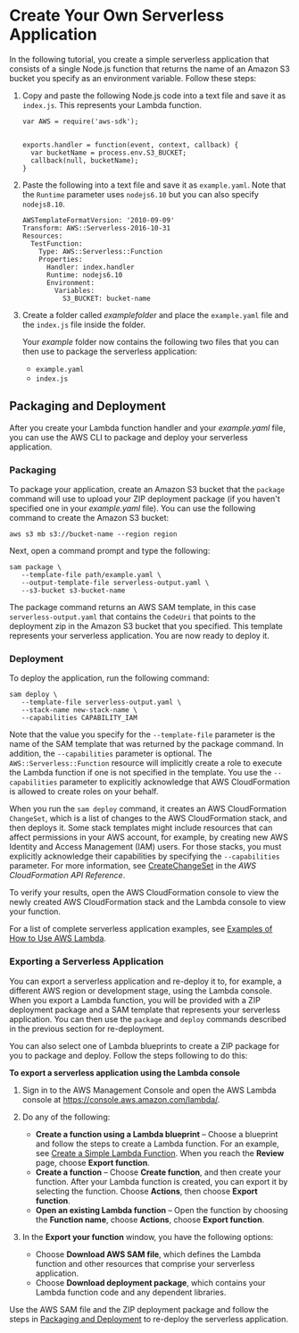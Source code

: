 # Create Your Own Serverless Application<a name="serverless-deploy-wt"></a>

In the following tutorial, you create a simple serverless application that consists of a single Node\.js function that returns the name of an Amazon S3 bucket you specify as an environment variable\. Follow these steps:

1. Copy and paste the following Node\.js code into a text file and save it as `index.js`\. This represents your Lambda function\. 

   ```
   var AWS = require('aws-sdk');
        
   
   exports.handler = function(event, context, callback) {  
     var bucketName = process.env.S3_BUCKET;       
     callback(null, bucketName);     
   }
   ```

1. Paste the following into a text file and save it as `example.yaml`\. Note that the `Runtime` parameter uses `nodejs6.10` but you can also specify `nodejs8.10`\.

   ```
   AWSTemplateFormatVersion: '2010-09-09'
   Transform: AWS::Serverless-2016-10-31
   Resources:
     TestFunction:
       Type: AWS::Serverless::Function
       Properties:
         Handler: index.handler
         Runtime: nodejs6.10
         Environment:
           Variables: 
             S3_BUCKET: bucket-name
   ```

1. Create a folder called *examplefolder* and place the `example.yaml` file and the `index.js` file inside the folder\.

   Your *example* folder now contains the following two files that you can then use to package the serverless application:
   + `example.yaml`
   +  `index.js` 

## Packaging and Deployment<a name="serverless-deploy"></a>

After you create your Lambda function handler and your *example\.yaml* file, you can use the AWS CLI to package and deploy your serverless application\.

### Packaging<a name="serverless-pack"></a>

To package your application, create an Amazon S3 bucket that the `package` command will use to upload your ZIP deployment package \(if you haven't specified one in your *example\.yaml* file\)\. You can use the following command to create the Amazon S3 bucket: 

```
aws s3 mb s3://bucket-name --region region
```

Next, open a command prompt and type the following:

```
sam package \
   --template-file path/example.yaml \
   --output-template-file serverless-output.yaml \
   --s3-bucket s3-bucket-name
```

The package command returns an AWS SAM template, in this case `serverless-output.yaml` that contains the `CodeUri` that points to the deployment zip in the Amazon S3 bucket that you specified\. This template represents your serverless application\. You are now ready to deploy it\.

### Deployment<a name="serv-deploy"></a>

To deploy the application, run the following command:

```
sam deploy \
   --template-file serverless-output.yaml \
   --stack-name new-stack-name \
   --capabilities CAPABILITY_IAM
```

Note that the value you specify for the `--template-file` parameter is the name of the SAM template that was returned by the package command\. In addition, the `--capabilities` parameter is optional\. The `AWS::Serverless::Function` resource will implicitly create a role to execute the Lambda function if one is not specified in the template\. You use the `--capabilities` parameter to explicitly acknowledge that AWS CloudFormation is allowed to create roles on your behalf\.

When you run the `sam deploy` command, it creates an AWS CloudFormation `ChangeSet`, which is a list of changes to the AWS CloudFormation stack, and then deploys it\. Some stack templates might include resources that can affect permissions in your AWS account, for example, by creating new AWS Identity and Access Management \(IAM\) users\. For those stacks, you must explicitly acknowledge their capabilities by specifying the `--capabilities` parameter\. For more information, see [CreateChangeSet](http://docs.aws.amazon.com/AWSCloudFormation/latest/APIReference/API_CreateChangeSet.html) in the *AWS CloudFormation API Reference*\.

To verify your results, open the AWS CloudFormation console to view the newly created AWS CloudFormation stack and the Lambda console to view your function\.

For a list of complete serverless application examples, see [Examples of How to Use AWS Lambda](use-cases.md)\.

### Exporting a Serverless Application<a name="serverless-export"></a>

You can export a serverless application and re\-deploy it to, for example, a different AWS region or development stage, using the Lambda console\. When you export a Lambda function, you will be provided with a ZIP deployment package and a SAM template that represents your serverless application\. You can then use the `package` and `deploy` commands described in the previous section for re\-deployment\.

 You can also select one of Lambda blueprints to create a ZIP package for you to package and deploy\. Follow the steps following to do this:

**To export a serverless application using the Lambda console**

1. Sign in to the AWS Management Console and open the AWS Lambda console at [https://console\.aws\.amazon\.com/lambda/](https://console.aws.amazon.com/lambda/)\.

1. Do any of the following: 
   + **Create a function using a Lambda blueprint** – Choose a blueprint and follow the steps to create a Lambda function\. For an example, see [Create a Simple Lambda Function](get-started-create-function.md)\. When you reach the **Review** page, choose **Export function**\.
   + **Create a function** – Choose **Create function**, and then create your function\. After your Lambda function is created, you can export it by selecting the function\. Choose **Actions**, then choose **Export function**\. 
   + **Open an existing Lambda function** – Open the function by choosing the **Function name**, choose **Actions**, choose **Export function**\.

1. In the **Export your function** window, you have the following options:
   + Choose **Download AWS SAM file**, which defines the Lambda function and other resources that comprise your serverless application\.
   + Choose **Download deployment package**, which contains your Lambda function code and any dependent libraries\.

Use the AWS SAM file and the ZIP deployment package and follow the steps in [Packaging and Deployment](#serverless-deploy) to re\-deploy the serverless application\.